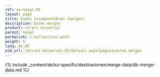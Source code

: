 ```yaml
---
ref: xu-mysql-05
layout: page
title: Daten zusammenführen (mergen)
description: Daten mergen
product: xtract-universal
parent: mysql
permalink: /:collection/:path
weight: 5
lang: de_DE
old_url: /Xtract-Universal-DE/default.aspx?pageid=daten_mergen
---
```


{% include _content/de/xu-specific/destinationen/merge-data/db-merge-data.md  %}